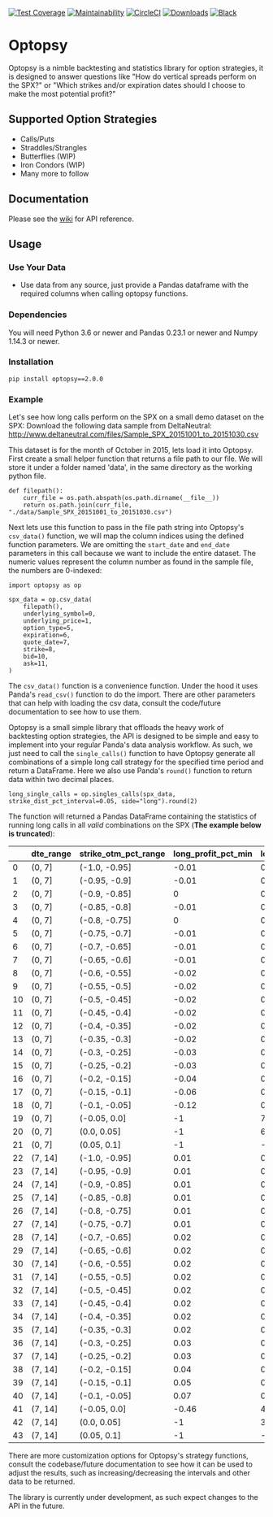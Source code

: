 [![Test Coverage](https://api.codeclimate.com/v1/badges/37b11e992a6900d30310/test_coverage)](https://codeclimate.com/github/michaelchu/optopsy/test_coverage)
[![Maintainability](https://api.codeclimate.com/v1/badges/37b11e992a6900d30310/maintainability)](https://codeclimate.com/github/michaelchu/optopsy/maintainability)
[![CircleCI](https://circleci.com/gh/michaelchu/optopsy.svg?style=shield)](https://circleci.com/gh/michaelchu/optopsy)
[![Downloads](https://pepy.tech/badge/optopsy)](https://pepy.tech/project/optopsy)
[![Black](https://img.shields.io/badge/code%20style-black-000000.svg)](https://github.com/ambv/black)

# Optopsy

Optopsy is a nimble backtesting and statistics library for option strategies, it is designed to answer questions like
"How do vertical spreads perform on the SPX?" or "Which strikes and/or expiration dates should I choose to make the most potential profit?"

## Supported Option Strategies
* Calls/Puts
* Straddles/Strangles
* Butterflies (WIP)
* Iron Condors (WIP)
* Many more to follow

## Documentation
Please see the [wiki](https://github.com/michaelchu/optopsy/wiki) for API reference.

## Usage

### Use Your Data
* Use data from any source, just provide a Pandas dataframe with the required columns when calling optopsy functions.

### Dependencies
You will need Python 3.6 or newer and Pandas 0.23.1 or newer and Numpy 1.14.3 or newer.

### Installation
```
pip install optopsy==2.0.0
```

### Example

Let's see how long calls perform on the SPX on a small demo dataset on the SPX:
Download the following data sample from DeltaNeutral: http://www.deltaneutral.com/files/Sample_SPX_20151001_to_20151030.csv

This dataset is for the month of October in 2015, lets load it into Optopsy. First create a small helper function
that returns a file path to our file. We will store it under a folder named 'data', in the same directory as the working python file.
```
def filepath():
    curr_file = os.path.abspath(os.path.dirname(__file__))
    return os.path.join(curr_file, "./data/Sample_SPX_20151001_to_20151030.csv")
```

Next lets use this function to pass in the file path string into Optopsy's `csv_data()` function, we will map the column
indices using the defined function parameters. We are omitting the `start_date` and `end_date` parameters in this call because
we want to include the entire dataset. The numeric values represent the column number as found in the sample file, the
numbers are 0-indexed:
```
import optopsy as op

spx_data = op.csv_data(
    filepath(),
    underlying_symbol=0,
    underlying_price=1,
    option_type=5,
    expiration=6,
    quote_date=7,
    strike=8,
    bid=10,
    ask=11,
)
```  
The `csv_data()` function is a convenience function. Under the hood it uses Panda's `read_csv()` function to do the import.
There are other parameters that can help with loading the csv data, consult the code/future documentation to see how to use them.

Optopsy is a small simple library that offloads the heavy work of backtesting option strategies, the API is designed to be simple
and easy to implement into your regular Panda's data analysis workflow. As such, we just need to call the `single_calls()` function
to have Optopsy generate all combinations of a simple long call strategy for the specified time period and return a DataFrame. Here we
also use Panda's `round()` function to return data within two decimal places.

```
long_single_calls = op.singles_calls(spx_data, strike_dist_pct_interval=0.05, side="long").round(2)
```

The function will returned a Pandas DataFrame containing the statistics of running long calls in all *valid* combinations on the SPX (**The example below is truncated**):

|     | dte_range   | strike_otm_pct_range   |   long_profit_pct_min |   long_profit_pct_max |   long_profit_pct_mean |   long_profit_pct_median |   long_profit_pct_std |   long_profit_pct_count |
|-----|-------------|------------------------|-----------------------|-----------------------|------------------------|--------------------------|-----------------------|-------------------------|
|   0 | (0, 7]      | (-1.0, -0.95]          |                 -0.01 |                  0.07 |                   0.02 |                     0.02 |                  0.02 |                      20 |
|   1 | (0, 7]      | (-0.95, -0.9]          |                 -0.01 |                  0.06 |                   0.02 |                     0.02 |                  0.02 |                      21 |
|   2 | (0, 7]      | (-0.9, -0.85]          |                     0 |                  0.07 |                   0.03 |                     0.02 |                  0.02 |                      20 |
|   3 | (0, 7]      | (-0.85, -0.8]          |                 -0.01 |                  0.06 |                   0.02 |                     0.02 |                  0.02 |                      27 |
|   4 | (0, 7]      | (-0.8, -0.75]          |                     0 |                  0.08 |                   0.03 |                     0.02 |                  0.02 |                      27 |
|   5 | (0, 7]      | (-0.75, -0.7]          |                 -0.01 |                  0.08 |                   0.03 |                     0.02 |                  0.02 |                      33 |
|   6 | (0, 7]      | (-0.7, -0.65]          |                 -0.01 |                  0.09 |                   0.03 |                     0.02 |                  0.03 |                      40 |
|   7 | (0, 7]      | (-0.65, -0.6]          |                 -0.01 |                  0.09 |                   0.03 |                     0.02 |                  0.03 |                      37 |
|   8 | (0, 7]      | (-0.6, -0.55]          |                 -0.02 |                  0.09 |                   0.03 |                     0.02 |                  0.03 |                      73 |
|   9 | (0, 7]      | (-0.55, -0.5]          |                 -0.02 |                   0.1 |                   0.03 |                     0.03 |                  0.03 |                     158 |
|  10 | (0, 7]      | (-0.5, -0.45]          |                 -0.02 |                  0.11 |                   0.03 |                     0.03 |                  0.03 |                     184 |
|  11 | (0, 7]      | (-0.45, -0.4]          |                 -0.02 |                  0.12 |                   0.04 |                     0.03 |                  0.03 |                     201 |
|  12 | (0, 7]      | (-0.4, -0.35]          |                 -0.02 |                  0.13 |                   0.04 |                     0.04 |                  0.04 |                     247 |
|  13 | (0, 7]      | (-0.35, -0.3]          |                 -0.02 |                  0.15 |                   0.05 |                     0.04 |                  0.04 |                     296 |
|  14 | (0, 7]      | (-0.3, -0.25]          |                 -0.03 |                  0.17 |                   0.05 |                     0.05 |                  0.05 |                     329 |
|  15 | (0, 7]      | (-0.25, -0.2]          |                 -0.03 |                   0.2 |                   0.06 |                     0.05 |                  0.05 |                     352 |
|  16 | (0, 7]      | (-0.2, -0.15]          |                 -0.04 |                  0.26 |                   0.08 |                     0.07 |                  0.07 |                     383 |
|  17 | (0, 7]      | (-0.15, -0.1]          |                 -0.06 |                  0.37 |                   0.11 |                     0.09 |                  0.09 |                     417 |
|  18 | (0, 7]      | (-0.1, -0.05]          |                 -0.12 |                  0.69 |                   0.18 |                     0.15 |                  0.16 |                     461 |
|  19 | (0, 7]      | (-0.05, 0.0]           |                    -1 |                  7.62 |                   0.64 |                     0.37 |                  1.03 |                     505 |
|  20 | (0, 7]      | (0.0, 0.05]            |                    -1 |                    68 |                   2.34 |                    -0.89 |                  8.65 |                     269 |
|  21 | (0, 7]      | (0.05, 0.1]            |                    -1 |                    -1 |                     -1 |                       -1 |                     0 |                       2 |
|  22 | (7, 14]     | (-1.0, -0.95]          |                  0.01 |                  0.09 |                   0.05 |                     0.04 |                  0.03 |                      12 |
|  23 | (7, 14]     | (-0.95, -0.9]          |                  0.01 |                   0.1 |                   0.05 |                     0.05 |                  0.02 |                      22 |
|  24 | (7, 14]     | (-0.9, -0.85]          |                  0.01 |                  0.09 |                   0.05 |                     0.05 |                  0.02 |                      16 |
|  25 | (7, 14]     | (-0.85, -0.8]          |                  0.01 |                  0.11 |                   0.06 |                     0.06 |                  0.03 |                      20 |
|  26 | (7, 14]     | (-0.8, -0.75]          |                  0.01 |                  0.11 |                   0.06 |                     0.06 |                  0.03 |                      25 |
|  27 | (7, 14]     | (-0.75, -0.7]          |                  0.01 |                  0.12 |                   0.06 |                     0.06 |                  0.03 |                      21 |
|  28 | (7, 14]     | (-0.7, -0.65]          |                  0.02 |                  0.12 |                   0.07 |                     0.06 |                  0.02 |                      33 |
|  29 | (7, 14]     | (-0.65, -0.6]          |                  0.02 |                  0.13 |                   0.07 |                     0.07 |                  0.03 |                      27 |
|  30 | (7, 14]     | (-0.6, -0.55]          |                  0.02 |                  0.14 |                   0.07 |                     0.07 |                  0.03 |                      45 |
|  31 | (7, 14]     | (-0.55, -0.5]          |                  0.02 |                  0.15 |                   0.07 |                     0.07 |                  0.03 |                     114 |
|  32 | (7, 14]     | (-0.5, -0.45]          |                  0.02 |                  0.16 |                   0.08 |                     0.08 |                  0.03 |                     153 |
|  33 | (7, 14]     | (-0.45, -0.4]          |                  0.02 |                  0.17 |                   0.09 |                     0.08 |                  0.04 |                     166 |
|  34 | (7, 14]     | (-0.4, -0.35]          |                  0.02 |                  0.19 |                   0.09 |                     0.09 |                  0.04 |                     197 |
|  35 | (7, 14]     | (-0.35, -0.3]          |                  0.02 |                  0.21 |                   0.11 |                      0.1 |                  0.04 |                     235 |
|  36 | (7, 14]     | (-0.3, -0.25]          |                  0.03 |                  0.25 |                   0.13 |                     0.12 |                  0.05 |                     265 |
|  37 | (7, 14]     | (-0.25, -0.2]          |                  0.03 |                   0.3 |                   0.15 |                     0.14 |                  0.06 |                     280 |
|  38 | (7, 14]     | (-0.2, -0.15]          |                  0.04 |                  0.38 |                   0.18 |                     0.18 |                  0.08 |                     307 |
|  39 | (7, 14]     | (-0.15, -0.1]          |                  0.05 |                  0.54 |                   0.25 |                     0.24 |                  0.11 |                     332 |
|  40 | (7, 14]     | (-0.1, -0.05]          |                  0.07 |                  0.97 |                    0.4 |                     0.39 |                  0.18 |                     370 |
|  41 | (7, 14]     | (-0.05, 0.0]           |                 -0.46 |                   4.4 |                   1.02 |                     0.86 |                  0.68 |                     404 |
|  42 | (7, 14]     | (0.0, 0.05]            |                    -1 |                    32 |                   1.52 |                    -0.73 |                  4.45 |                     388 |
|  43 | (7, 14]     | (0.05, 0.1]            |                    -1 |                 -0.83 |                  -0.93 |                    -0.94 |                  0.06 |                      36 |

There are more customization options for Optopsy's strategy functions, consult the codebase/future documentation to see how it can be used to adjust the results, such as increasing/decreasing
the intervals and other data to be returned.

The library is currently under development, as such expect changes to the API in the future.

